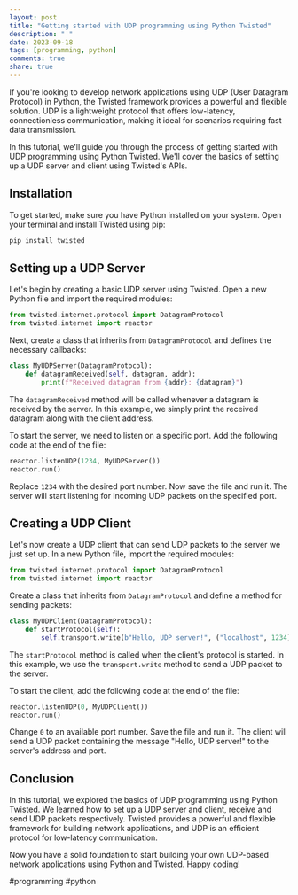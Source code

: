 ```yaml
---
layout: post
title: "Getting started with UDP programming using Python Twisted"
description: " "
date: 2023-09-18
tags: [programming, python]
comments: true
share: true
---
```


If you're looking to develop network applications using UDP (User Datagram Protocol) in Python, the Twisted framework provides a powerful and flexible solution. UDP is a lightweight protocol that offers low-latency, connectionless communication, making it ideal for scenarios requiring fast data transmission.

In this tutorial, we'll guide you through the process of getting started with UDP programming using Python Twisted. We'll cover the basics of setting up a UDP server and client using Twisted's APIs.

## Installation

To get started, make sure you have Python installed on your system. Open your terminal and install Twisted using pip:

```python
pip install twisted
```

## Setting up a UDP Server

Let's begin by creating a basic UDP server using Twisted. Open a new Python file and import the required modules:

```python
from twisted.internet.protocol import DatagramProtocol
from twisted.internet import reactor
```

Next, create a class that inherits from `DatagramProtocol` and defines the necessary callbacks:

```python
class MyUDPServer(DatagramProtocol):
    def datagramReceived(self, datagram, addr):
        print(f"Received datagram from {addr}: {datagram}")
```

The `datagramReceived` method will be called whenever a datagram is received by the server. In this example, we simply print the received datagram along with the client address.

To start the server, we need to listen on a specific port. Add the following code at the end of the file:

```python
reactor.listenUDP(1234, MyUDPServer())
reactor.run()
```

Replace `1234` with the desired port number. Now save the file and run it. The server will start listening for incoming UDP packets on the specified port.

## Creating a UDP Client

Let's now create a UDP client that can send UDP packets to the server we just set up. In a new Python file, import the required modules:

```python
from twisted.internet.protocol import DatagramProtocol
from twisted.internet import reactor
```

Create a class that inherits from `DatagramProtocol` and define a method for sending packets:

```python
class MyUDPClient(DatagramProtocol):
    def startProtocol(self):
        self.transport.write(b"Hello, UDP server!", ("localhost", 1234))
```

The `startProtocol` method is called when the client's protocol is started. In this example, we use the `transport.write` method to send a UDP packet to the server.

To start the client, add the following code at the end of the file:

```python
reactor.listenUDP(0, MyUDPClient())
reactor.run()
```

Change `0` to an available port number. Save the file and run it. The client will send a UDP packet containing the message "Hello, UDP server!" to the server's address and port.

## Conclusion

In this tutorial, we explored the basics of UDP programming using Python Twisted. We learned how to set up a UDP server and client, receive and send UDP packets respectively. Twisted provides a powerful and flexible framework for building network applications, and UDP is an efficient protocol for low-latency communication.

Now you have a solid foundation to start building your own UDP-based network applications using Python and Twisted. Happy coding!

#programming #python
